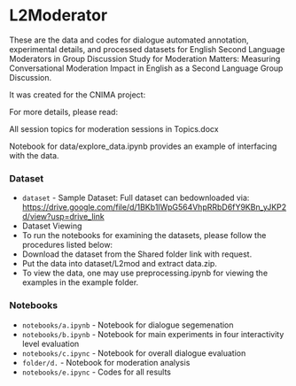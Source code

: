 # L2Moderator
These are the data and codes for dialogue automated annotation, experimental details, and processed datasets for English Second Language Moderators in Group Discussion Study for Moderation Matters: Measuring Conversational Moderation Impact in English as a Second Language Group Discussion. 

It was created for the CNIMA project:

For more details, please read: 

All session topics for moderation sessions in Topics.docx

Notebook for data/explore_data.ipynb provides an example of interfacing with the data.


### Dataset

- `dataset` - Sample Dataset: Full dataset can bedownloaded via: https://drive.google.com/file/d/1BKb1IWpG564VhpRRbD6fY9KBn_yJKP2d/view?usp=drive_link
- Dataset Viewing
- To run the notebooks for examining the datasets, please follow the procedures listed below:
- Download the dataset from the Shared folder link with request.
- Put the data into dataset/L2mod and extract data.zip.
- To view the data, one may use preprocessing.ipynb for viewing the examples in the example folder.

### Notebooks

- `notebooks/a.ipynb` - Notebook for dialogue segemenation
- `notebooks/b.ipynb` - Notebook for main experiments in four interactivity level evaluation 
- `notebooks/c.ipync` - Notebook for overall dialogue evaluation 
- `folder/d.`         - Notebook for moderation analysis
- `notebooks/e.ipync`     - Codes for all results
